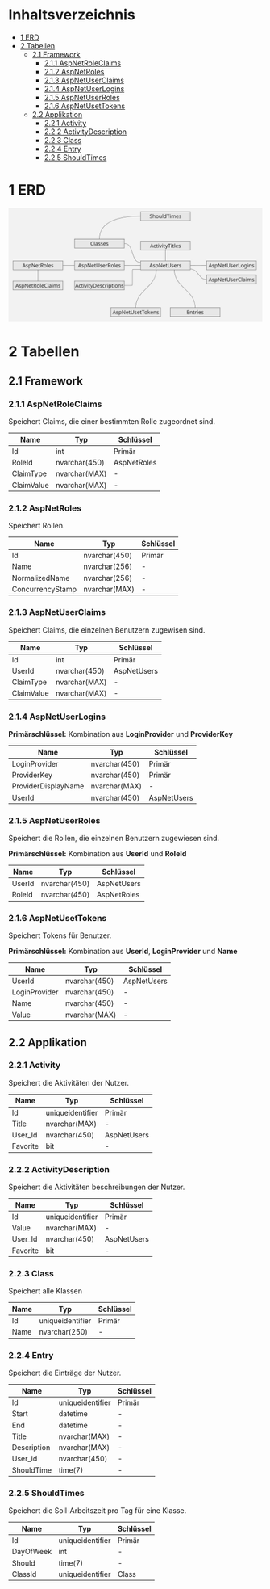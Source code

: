 # Inhaltsverzeichnis

- [1 ERD](#1-erd)
- [2 Tabellen](#2-tabellen)
  - [2.1 Framework](#21-framework)
    - [2.1.1 AspNetRoleClaims](#211-aspnetroleclaims)
    - [2.1.2 AspNetRoles](#212-aspnetroles)
    - [2.1.3 AspNetUserClaims](#213-aspnetuserclaims)
    - [2.1.4 AspNetUserLogins](#214-aspnetuserlogins)
    - [2.1.5 AspNetUserRoles](#215-aspnetuserroles)
    - [2.1.6 AspNetUsetTokens](#216-aspnetusettokens)
  - [2.2 Applikation](#22-applikation)
    - [2.2.1 Activity](#221-activity)
    - [2.2.2 ActivityDescription](#222-activitydescription)
    - [2.2.3 Class](#223-class)
    - [2.2.4 Entry](#224-entry)
    - [2.2.5 ShouldTimes](#225-shouldtimes)


# 1 ERD
![ERD](../assets/ERD_Minimal.jpg)

# 2 Tabellen

## 2.1 Framework

### 2.1.1 AspNetRoleClaims
Speichert Claims, die einer bestimmten Rolle zugeordnet sind.

| Name       | Typ           | Schlüssel   |
|------------|---------------|-------------|
| Id         | int           | Primär      |
| RoleId     | nvarchar(450) | AspNetRoles |
| ClaimType  | nvarchar(MAX) | -           |
| ClaimValue | nvarchar(MAX) | -           |

### 2.1.2 AspNetRoles
Speichert Rollen.

| Name             | Typ           | Schlüssel |
|------------------|---------------|-----------|
| Id               | nvarchar(450) | Primär    |
| Name             | nvarchar(256) | -         |
| NormalizedName   | nvarchar(256) | -         |
| ConcurrencyStamp | nvarchar(MAX) | -         |

### 2.1.3 AspNetUserClaims
Speichert Claims, die einzelnen Benutzern zugewisen sind.

| Name       | Typ           | Schlüssel   |
|------------|---------------|-------------|
| Id         | int           | Primär      |
| UserId     | nvarchar(450) | AspNetUsers |
| ClaimType  | nvarchar(MAX) | -           |
| ClaimValue | nvarchar(MAX) | -           |

### 2.1.4 AspNetUserLogins
**Primärschlüssel:** Kombination aus **LoginProvider** und **ProviderKey**

| Name                | Typ           | Schlüssel   |
|---------------------|---------------|-------------|
| LoginProvider       | nvarchar(450) | Primär      |
| ProviderKey         | nvarchar(450) | Primär      |
| ProviderDisplayName | nvarchar(MAX) | -           |
| UserId              | nvarchar(450) | AspNetUsers |

### 2.1.5 AspNetUserRoles
Speichert die Rollen, die einzelnen Benutzern zugewiesen sind.

**Primärschlüssel:** Kombination aus **UserId** und **RoleId**

| Name   | Typ           | Schlüssel   |
|--------|---------------|-------------|
| UserId | nvarchar(450) | AspNetUsers |
| RoleId | nvarchar(450) | AspNetRoles |

### 2.1.6 AspNetUsetTokens
Speichert Tokens für Benutzer.

**Primärschlüssel:** Kombination aus **UserId**, **LoginProvider** und **Name**

| Name          | Typ           | Schlüssel   |
|---------------|---------------|-------------|
| UserId        | nvarchar(450) | AspNetUsers |
| LoginProvider | nvarchar(450) | -           |
| Name          | nvarchar(450) | -           |
| Value         | nvarchar(MAX) | -           |

## 2.2 Applikation 
### 2.2.1 Activity
Speichert die Aktivitäten der Nutzer.

| Name     | Typ              | Schlüssel   |
|----------|------------------|-------------|
| Id       | uniqueidentifier | Primär      |
| Title    | nvarchar(MAX)    | -           |
| User_Id  | nvarchar(450)    | AspNetUsers |
| Favorite | bit              | -           |

### 2.2.2 ActivityDescription
Speichert die Aktivitäten beschreibungen der Nutzer.

| Name     | Typ              | Schlüssel   |
|----------|------------------|-------------|
| Id       | uniqueidentifier | Primär      |
| Value    | nvarchar(MAX)    | -           |
| User_Id  | nvarchar(450)    | AspNetUsers |
| Favorite | bit              | -           |

### 2.2.3 Class
Speichert alle Klassen

| Name     | Typ              | Schlüssel   |
|----------|------------------|-------------|
| Id       | uniqueidentifier | Primär      |
| Name     | nvarchar(250)    | -           |

### 2.2.4 Entry
Speichert die Einträge der Nutzer.

| Name        | Typ              | Schlüssel |
|-------------|------------------|-----------|
| Id          | uniqueidentifier | Primär    |
| Start       | datetime         | -         |
| End         | datetime         | -         |
| Title       | nvarchar(MAX)    | -         |
| Description | nvarchar(MAX)    | -         |
| User_id     | nvarchar(450)    | -         |
| ShouldTime  | time(7)          | -         |

### 2.2.5 ShouldTimes
Speichert die Soll-Arbeitszeit pro Tag für eine Klasse.

| Name        | Typ              | Schlüssel |
|-------------|------------------|-----------|
| Id          | uniqueidentifier | Primär    |
| DayOfWeek   | int              | -         |
| Should      | time(7)          | -         |
| ClassId     | uniqueidentifier | Class     |